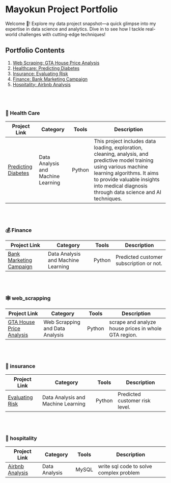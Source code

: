 # Mayokun Project Portfolio
Welcome 🌟! Explore my data project snapshot—a quick glimpse into my expertise in data science and analytics. Dive in to see how I tackle real-world challenges with cutting-edge techniques!

## Portfolio Contents
1. [Web Scraping: GTA House Price Analysis](#web_scrapping)
2. [Healthcare: Predicting Diabetes](#health_care)
3. [Insurance: Evaluating Risk](#insurance)
4. [Finance: Bank Marketing Campaign](#finance) 
5. [Hospitality: Airbnb Analysis](#hospitality)

<br>
<br>

<a name="health_care"></a>
### 💊 Health Care
Project Link | Category | Tools | Description
---|---|---|---
[Predicting Diabetes](https://github.com/olumyk/predicting_diabetes.git) | Data Analysis and Machine Learning | Python |  This project includes data loading, exploration, cleaning, analysis, and predictive model training using various machine learning algorithms. It aims to provide valuable insights into medical diagnosis through data science and AI techniques.

<br>
<br>

<a name="finance"></a>
### 💰 Finance
Project Link | Category | Tools | Description 
---|---|---|---
[Bank Marketing Campaign](https://) | Data Analysis and Machine Learning | Python  | Predicted customer subscription or not.

<br>
<br>

<a name="web_scrapping"></a>
### 🕸️ web_scrapping
Project Link | Category | Tools | Description 
---|---|---|---
[GTA House Price Analysis](https://) | Web Scrapping and Data Analysis | Python | scrape and analyze house prices in whole GTA region.

<br>
<br>

<a name="insurance"></a>
### 🏥 insurance
Project Link | Category | Tools | Description 
---|---|---|---
[Evaluating Risk](https://) | Data Analysis and Machine Learning | Python | Predicted customer risk level.

<br>
<br>

<a name="hospitality"></a>
### 🏨 hospitality
Project Link | Category | Tools | Description 
---|---|---|---
[Airbnb Analysis](https://) | Data Analysis | MySQL | write sql code to solve complex problem 
<br>
<br>




